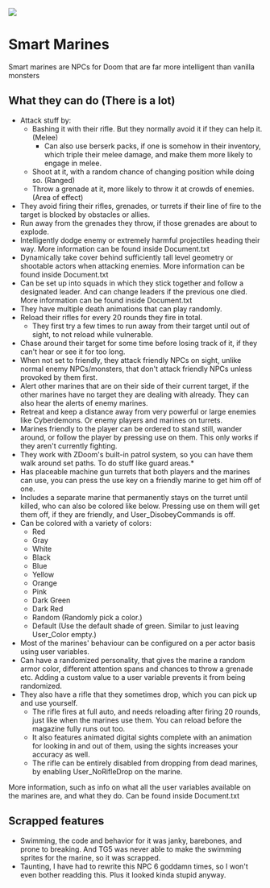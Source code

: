 ![](https://i.imgur.com/HKnzbLI.png)

# Smart Marines

Smart marines are NPCs for Doom that are far more intelligent than vanilla monsters

## What they can do (There is a lot)

- Attack stuff by:
  - Bashing it with their rifle. But they normally avoid it if they can help it. (Melee)
	- Can also use berserk packs, if one is somehow in their inventory, which triple their melee damage, and make them more likely to engage in melee.
  - Shoot at it, with a random chance of changing position while doing so. (Ranged)
  - Throw a grenade at it, more likely to throw it at crowds of enemies. (Area of effect)
- They avoid firing their rifles, grenades, or turrets if their line of fire to the target is blocked by obstacles or allies.
- Run away from the grenades they throw, if those grenades are about to explode.
- Intelligently dodge enemy or extremely harmful projectiles heading their way. More information can be found inside Document.txt
- Dynamically take cover behind sufficiently tall level geometry or shootable actors when attacking enemies. More information can be found inside Document.txt
- Can be set up into squads in which they stick together and follow a designated leader. And can change leaders if the previous one died. More information can be found inside Document.txt
- They have multiple death animations that can play randomly.
- Reload their rifles for every 20 rounds they fire in total.
  - They first try a few times to run away from their target until out of sight, to not reload while vulnerable.
- Chase around their target for some time before losing track of it, if they can't hear or see it for too long.
- When not set to friendly, they attack friendly NPCs on sight, unlike normal enemy NPCs/monsters, that don't attack friendly NPCs unless provoked by them first.
- Alert other marines that are on their side of their current target, if the other marines have no target they are dealing with already. They can also hear the alerts of enemy marines.
- Retreat and keep a distance away from very powerful or large enemies like Cyberdemons. Or enemy players and marines on turrets.
- Marines friendly to the player can be ordered to stand still, wander around, or follow the player by pressing use on them. This only works if they aren't currently fighting.
- They work with ZDoom's built-in patrol system, so you can have them walk around set paths. To do stuff like guard areas.*
- Has placeable machine gun turrets that both players and the marines can use, you can press the use key on a friendly marine to get him off of one.
- Includes a separate marine that permanently stays on the turret until killed, who can also be colored like below. Pressing use on them will get them off, if they are friendly, and User_DisobeyCommands is off.
- Can be colored with a variety of colors:
  - Red
  - Gray
  - White
  - Black
  - Blue
  - Yellow
  - Orange
  - Pink
  - Dark Green
  - Dark Red
  - Random (Randomly pick a color.)
  - Default (Use the default shade of green. Similar to just leaving User_Color empty.)
- Most of the marines' behaviour can be configured on a per actor basis using user variables.
- Can have a randomized personality, that gives the marine a random armor color, different attention spans and chances to throw a grenade etc. Adding a custom value to a user variable prevents it from being randomized.
- They also have a rifle that they sometimes drop, which you can pick up and use yourself.
  - The rifle fires at full auto, and needs reloading after firing 20 rounds, just like when the marines use them. You can reload before the magazine fully runs out too.
  - It also features animated digital sights complete with an animation for looking in and out of them, using the sights increases your accuracy as well.
  - The rifle can be entirely disabled from dropping from dead marines, by enabling User_NoRifleDrop on the marine.

More information, such as info on what all the user variables available on the marines are, and what they do. Can be found inside Document.txt


## Scrapped features

- Swimming, the code and behavior for it was janky, barebones, and prone to breaking. And TG5 was never able to make the swimming sprites for the marine, so it was scrapped.
- Taunting, I have had to rewrite this NPC 6 goddamn times, so I won't even bother readding this. Plus it looked kinda stupid anyway.
